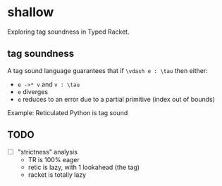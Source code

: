 shallow
===

Exploring tag soundness in Typed Racket.

tag soundness
---

A tag sound language guarantees that if `\vdash e : \tau` then either:
- `e ->* v` and `v : \tau`
- `e` diverges
- `e` reduces to an error due to a partial primitive (index out of bounds)

Example: Reticulated Python is tag sound


TODO
---

- [ ] "strictness" analysis
  - TR is 100% eager
  - retic is lazy, with 1 lookahead (the tag)
  - racket is totally lazy
